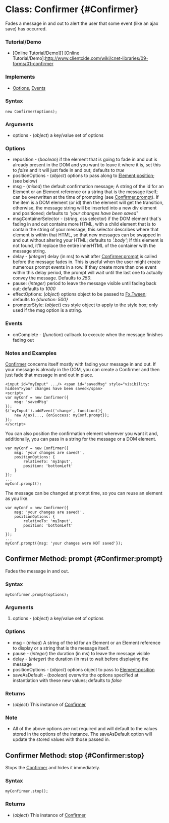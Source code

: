 Class: Confirmer {#Confirmer}
=============================

Fades a message in and out to alert the user that some event (like an ajax save) has occurred.

### Tutorial/Demo

* [Online Tutorial/Demo][]
[Online Tutorial/Demo]:http://www.clientcide.com/wiki/cnet-libraries/09-forms/01-confirmer

### Implements

* [Options][], [Events][]

### Syntax

	new Confirmer(options);

### Arguments

* options - (*object*) a key/value set of options

### Options

* reposition - (*boolean*) if the element that is going to fade in and out is already present in the DOM and you want to leave it where it is, set this to *false* and it will just fade in and out; defaults to *true*
* positionOptions - (*object*) options to pass along to [Element:position][]; (see below)
* msg - (*mixed*) the default confirmation message; A string of the id for an Element or an Element reference or a string that is the message itself; can be overwritten at the time of prompting (see [Confirmer.prompt][]). If the item is a DOM element (or id) then the element will get the transition, otherwise, the message string will be inserted into a new div element and positioned; defaults to *'your changes have been saved'*
* msgContainerSelector - (*string*, css selector) if the DOM element that's fading in and out contains more HTML,	with a child element that is to contain the string of your message, this selector describes where that element is within that HTML, so that new messages can be swapped in and out without altering your HTML; defaults to *'.body'*; If this element is not found, it'll replace the entire innerHTML of the container with the message string.
* delay - (*integer*) delay (in ms) to wait after [Confirmer.prompt][] is called before the message fades in. This is useful when	the user might create numerous prompt events in a row. If they create more than one event within this delay period, the prompt will wait until the last one to actually convey the message. Defaults to *250*.
* pause: (*integer*) period to leave the message visible until fading back out; defaults to *1000*
* effectOptions: (*object*) options object to be passed to [Fx.Tween][]; defaults to *{duration: 500}*
* prompterStyle: (*object*) css style object to apply to the style box; only used if the msg option is a string.
	
### Events

* onComplete - (*function*) callback to execute when the message finishes fading out

### Notes and Examples

[Confirmer][] concerns itself mostly with fading your message in and out. If your message is already in the DOM, you can create a Confirmer and then just fade that message in and out in place.

	<input id="myInput" .../> <span id="savedMsg" style="visibility: hidden">your changes have been saved</span>
	<script>
	var myConf = new Confirmer({
		msg: 'savedMsg'
	});
	$('myInput').addEvent('change', function(){
		new Ajax(..., {onSuccess: myConf.prompt});
	});
	</script>

You can also position the confirmation element wherever you want it and, additionally, you can pass in a string for the message or a DOM element.

	var myConf = new Confirmer({
		msg: 'your changes are saved!',
		positionOptions: {
			relativeTo: 'myInput',
			position: 'bottomLeft'
		}
	});
	...
	myConf.prompt();

The message can be changed at prompt time, so you can reuse an element as you like.

	var myConf = new Confirmer({
		msg: 'your changes are saved!',
		positionOptions: {
			relativeTo: 'myInput',
			position: 'bottomLeft'
		}
	});
	...
	myConf.prompt({msg: 'your changes were NOT saved'});
Confirmer Method: prompt {#Confirmer:prompt}
--------------------------------------------

Fades the message in and out.

### Syntax

	myConfirmer.prompt(options);

### Arguments

1. options - (*object*) a key/value set of options

### Options

* msg - (*mixed*) A string of the id for an Element or an Element reference to display or a string that is the message itself.
* pause - (*integer*) the duration (in ms) to leave the message visible
* delay - (*integer*) the duration (in ms) to wait before displaying the message
* positionOptions - (*object*) options object to pass to [Element:position][]
* saveAsDefault - (*boolean*) overwrite the options specified at instantiation with these new values; defaults to *false*
								
### Returns

* (*object*) This instance of [Confirmer][]

### Note
* All of the above options are not required and will default to the values stored	in the options of the instance. The saveAsDefault option will update the stored	values with those passed in.

Confirmer Method: stop {#Confirmer:stop}
----------------------------------------

Stops the [Confirmer][] and hides it immediately.

### Syntax

	myConfirmer.stop();

### Returns

* (*object*) This instance of [Confirmer][]

[Confirmer]: #Confirmer
[Confirmer.prompt]: #Confirmer:prompt
[Element:position]: /docs/Element/Element.Position#Element:position
[Fx.Tween]: http://docs.mootools.net/Fx/Fx.Tween
[Options]: http://docs.mootools.net/Class/Class.Extras#Options
[Events]: http://docs.mootools.net/Class/Class.Extras#Events
